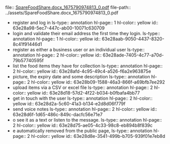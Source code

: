 file:: [SpareFoodShare.docx_1675790974813_0.pdf](../assets/SpareFoodShare.docx_1675790974813_0.pdf)
file-path:: ../assets/SpareFoodShare.docx_1675790974813_0.pdf

- register and log in 
  ls-type:: annotation
  hl-page:: 1
  hl-color:: yellow
  id:: 63e28a98-5ec7-447c-ab00-10071c630709
- login and validate their email address the first time they login.
  ls-type:: annotation
  hl-page:: 1
  hl-color:: yellow
  id:: 63e28aab-9050-4437-8320-8c41f91446d1
- register as either a business user or an individual user
  ls-type:: annotation
  hl-page:: 2
  hl-color:: yellow
  id:: 63e28ade-7405-4c77-a70d-79b57740595f
- list the food items they have for collection
  ls-type:: annotation
  hl-page:: 2
  hl-color:: yellow
  id:: 63e28afd-4c95-49c4-a526-f6a2e963875e
- picture, the expiry date and some description 
  ls-type:: annotation
  hl-page:: 2
  hl-color:: yellow
  id:: 63e28b09-1588-46a3-866f-a69bfb7ee292
- upload items via a CSV or excel file
  ls-type:: annotation
  hl-page:: 2
  hl-color:: yellow
  id:: 63e28d18-57d2-4f22-b034-b0fbafa4bb77
- get in touch with the user
  ls-type:: annotation
  hl-page:: 2
  hl-color:: yellow
  id:: 63e28d2a-5c60-41a3-b134-e2d8d06f779f
- send voice notes
  ls-type:: annotation
  hl-page:: 2
  hl-color:: yellow
  id:: 63e28d6f-1d65-486c-849c-dacfc56e71e7
- o see it as a text or listen to the message.
  ls-type:: annotation
  hl-page:: 2
  hl-color:: yellow
  id:: 63e28d75-ae05-4c33-98c8-eb894b8f839c
- e automatically removed from the public page,
  ls-type:: annotation
  hl-page:: 2
  hl-color:: yellow
  id:: 63e28d8e-3541-499b-b705-939f01e7eb8d